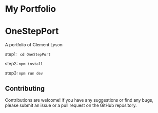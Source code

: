 # My Portfolio

# OneStepPort
A portfolio of Clement Lyson



step1: ``` cd OneStepPort```

step2: ``` npm install ```

step3: ``` npm run dev ```

## Contributing

Contributions are welcome! If you have any suggestions or find any bugs, please submit an issue or a pull request on the GitHub repository.
